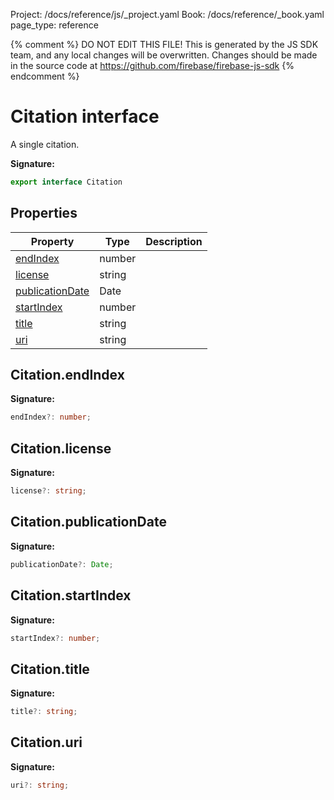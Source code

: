 Project: /docs/reference/js/_project.yaml
Book: /docs/reference/_book.yaml
page_type: reference

{% comment %}
DO NOT EDIT THIS FILE!
This is generated by the JS SDK team, and any local changes will be
overwritten. Changes should be made in the source code at
https://github.com/firebase/firebase-js-sdk
{% endcomment %}

# Citation interface
A single citation.

<b>Signature:</b>

```typescript
export interface Citation 
```

## Properties

|  Property | Type | Description |
|  --- | --- | --- |
|  [endIndex](./vertexai.citation.md#citationendindex) | number |  |
|  [license](./vertexai.citation.md#citationlicense) | string |  |
|  [publicationDate](./vertexai.citation.md#citationpublicationdate) | Date |  |
|  [startIndex](./vertexai.citation.md#citationstartindex) | number |  |
|  [title](./vertexai.citation.md#citationtitle) | string |  |
|  [uri](./vertexai.citation.md#citationuri) | string |  |

## Citation.endIndex

<b>Signature:</b>

```typescript
endIndex?: number;
```

## Citation.license

<b>Signature:</b>

```typescript
license?: string;
```

## Citation.publicationDate

<b>Signature:</b>

```typescript
publicationDate?: Date;
```

## Citation.startIndex

<b>Signature:</b>

```typescript
startIndex?: number;
```

## Citation.title

<b>Signature:</b>

```typescript
title?: string;
```

## Citation.uri

<b>Signature:</b>

```typescript
uri?: string;
```
